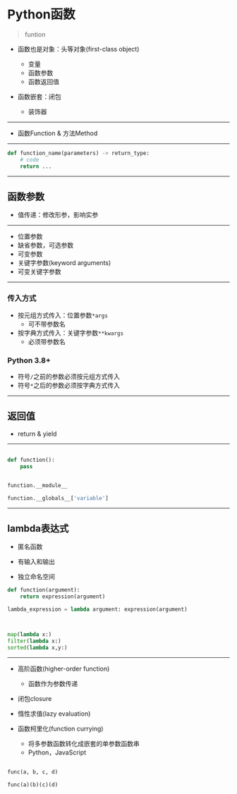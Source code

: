 # Python函数
> funtion

- 函数也是对象：头等对象(first-class object)
    - 变量
    - 函数参数
    - 函数返回值

- 函数嵌套：闭包
    - 装饰器


---
- 函数Function & 方法Method

---
```py
def function_name(parameters) -> return_type:
    # code
    return ...

```


---
## 函数参数

- 值传递：修改形参，影响实参

---
- 位置参数
- 缺省参数，可选参数
- 可变参数
- 关键字参数(keyword arguments)
- 可变关键字参数

---
### 传入方式

- 按元组方式传入：位置参数`*args`
    - 可不带参数名
- 按字典方式传入：关键字参数`**kwargs`
    - 必须带参数名

### Python 3.8+
- 符号`/`之前的参数必须按元组方式传入
- 符号`*`之后的参数必须按字典方式传入

---
## 返回值

- return & yield

---
##

```py
def function():
    pass


function.__module__

function.__globals__['variable']

```

---
## lambda表达式

- 匿名函数

- 有输入和输出
- 独立命名空间


```py
def function(argument):
    return expression(argument)

lambda_expression = lambda argument: expression(argument)



map(lambda x:)
filter(lambda x:)
sorted(lambda x,y:)
```


---

- 高阶函数(higher-order function)
    - 函数作为参数传递

- 闭包closure

- 惰性求值(lazy evaluation)

- 函数柯里化(function currying)
    - 将多参数函数转化成嵌套的单参数函数串
    - Python，JavaScript

```py

func(a, b, c, d)

func(a)(b)(c)(d)

```


